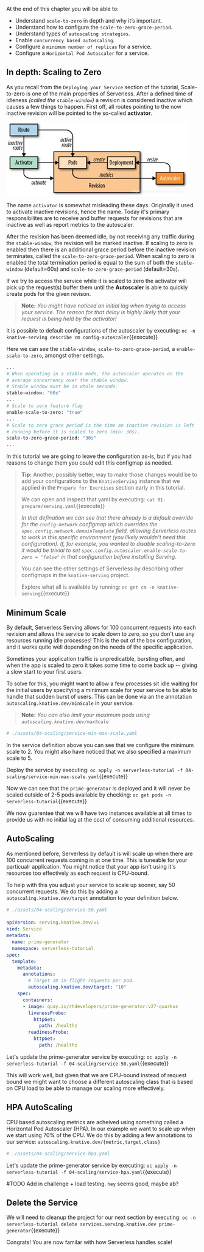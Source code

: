 At the end of this chapter you will be able to:
- Understand `scale-to-zero` in depth and why it’s important.
- Understand how to configure the `scale-to-zero-grace-period`.
- Understand types of `autoscaling strategies`.
- Enable `concurrency based autoscaling`.
- Configure a `minimum number of replicas` for a service.
- Configure a `Horizontal Pod Autoscaler` for a service.

## In depth: Scaling to Zero
As you recall from the `Deploying your Service` section of the tutorial, Scale-to-zero is one of the main properties of Serverless. After a defined time of idleness *(called the `stable-window`)* a revision is considered inactive which causes a few things to happen.  First off, all routes pointing to the now inactive revision will be pointed to the so-called **activator**. 

![serving-flow](./assets/04-scaling/serving-flow.jpg)

The name `activator` is somewhat misleading these days.  Originally it used to activate inactive revisions, hence the name.  Today it's primary responsibilites are to receive and buffer requests for revisions that are inactive as well as report metrics to the autoscaler.  

After the revision has been deemed idle, by not receiving any traffic during the `stable-window`, the revision will be marked inactive.  If scaling to zero is enabled then there is an additional grace period before the inactive revision terminates, called the `scale-to-zero-grace-period`.  When scaling to zero is enabled the total termination period is equal to the sum of both the `stable-window` (default=60s) and `scale-to-zero-grace-period` (default=30s).

If we try to access the service while it is scaled to zero the activator will pick up the request(s) buffer them until the **Autoscaler** is able to quickly create pods for the given revison.

> **Note:** *You might have noticed an initial lag when trying to access your service.  The reason for that delay is highly likely that your request is being held by the activator!*

It is possible to default configurations of the autoscaler by executing: `oc -n knative-serving describe cm config-autoscaler`{{execute}}

Here we can see the `stable-window`, `scale-to-zero-grace-period`, a `enable-scale-to-zero`, amongst other settings.

```bash
...
# When operating in a stable mode, the autoscaler operates on the
# average concurrency over the stable window.
# Stable window must be in whole seconds.
stable-window: "60s"
...
# Scale to zero feature flag
enable-scale-to-zero: "true"
...
# Scale to zero grace period is the time an inactive revision is left
# running before it is scaled to zero (min: 30s).
scale-to-zero-grace-period: "30s"
...
```

In this tutorial we are going to leave the configuration as-is, but if you had reasons to change them you could edit this configmap as needed.

> **Tip:** Another, possibly better, way to make those changes would be to add your configurations to the `KnativeServing` instance that we applied in the `Prepare for Exercises` section early in this tutorial.
>
> We can open and inspect that yaml by executing: `cat 01-prepare/serving.yaml`{{execute}}
>
> *In that defination we can see that there already is a default override for the `config-network` configmap which overrides the `spec.config.network.domainTemplate` field, allowing Serverless routes to work in this specific environment (you likely wouldn't need this configuration).  If, for example, you wanted to disable scaling-to-zero it would be trivial to set `spec.config.autoscaler.enable-scale-to-zero = "false"` in that configuration before installing Serving.*
>
> You can see the other settings of Serverless by describing other configmaps in the `knative-serving` project.
>
> Explore what all is available by running: `oc get cm -n knative-serving`{{execute}}

## Minimum Scale
By default, Serverless Serving allows for 100 concurrent requests into each revision and allows the service to scale down to zero, so you don't use any resources running idle processes!  This is the out of the box configuration, and it works quite well depending on the needs of the specific application.

Sometimes your application traffic is unpredicatble, bursting often, and when the app is scaled to zero it takes some time to come back up -- giving a slow start to your first users.

To solve for this, you might want to allow a few processes sit idle waiting for the initial users by specifying a minimum scale for your service to be able to handle that sudden burst of users.  This can be done via an the annotation `autoscaling.knative.dev/minScale` in your service.

> **Note:** *You can also limit your maximum pods using `autoscaling.knative.dev/maxScale`*

```yaml
# ./assets/04-scaling/service-min-max-scale.yaml
```

In the service definition above you can see that we configure the minimum scale to 2.  You might also have noticed that we also specified a maximum scale to 5.

Deploy the service by executing: `oc apply -n serverless-tutorial -f 04-scaling/service-min-max-scale.yaml`{{execute}}

Now we can see that the `prime-generator` is deployed and it will never be scaled outside of 2-5 pods available by checking: `oc get pods -n serverless-tutorial`{{execute}}

We now guarentee that we will have two instances available at all times to provide us with no initial lag at the cost of consuming additional resources.

## AutoScaling
As mentioned before, Serverless by default is will scale up when there are 100 concurrent requests coming in at one time.  This is tuneable for your particualr application.  You might notice that your app isn't using it's resources too effectively as each request is CPU-bound.

To help with this you adjust your service to scale up sooner, say 50 concurrent requests.  We do this by adding a `autoscaling.knative.dev/target` annotation to your definition below.

```yaml
# ./assets/04-scaling/service-50.yaml

apiVersion: serving.knative.dev/v1
kind: Service
metadata:
  name: prime-generator
  namespace: serverless-tutorial
spec:
  template:
    metadata:
      annotations:
        # Target 10 in-flight-requests per pod.
        autoscaling.knative.dev/target: "10"
    spec:
      containers:
      - image: quay.io/rhdevelopers/prime-generator:v27-quarkus
        livenessProbe:
          httpGet:
            path: /healthz
        readinessProbe:
          httpGet:
            path: /healthz

```

Let's update the prime-generator service by executing: `oc apply -n serverless-tutorial -f 04-scaling/service-50.yaml`{{execute}}

This will work well, but given that we are CPU-bound instead of request bound we might want to choose a different autoscaling class that is based on CPU load to be able to manage our scaling more effectively.

## HPA AutoScaling
CPU based autoscaling metrics are acheived using something called a Horizontal Pod Autoscaler (HPA).  In our example we want to scale up when we start using 70% of the CPU.  We do this by adding a few annotations to our service: `autoscaling.knative.dev/{metric,target,class}`


```yaml
# ./assets/04-scaling/service-hpa.yaml
```

Let's update the prime-generator service by executing: `oc apply -n serverless-tutorial -f 04-scaling/service-hpa.yaml`{{execute}}

#TODO Add in challenge + load testing.  `hey` seems good, maybe ab?

## Delete the Service

We will need to cleanup the project for our next section by executing: `oc -n serverless-tutorial delete services.serving.knative.dev prime-generator`{{execute}}

Congrats! You are now familar with how Serverless handles scale!
